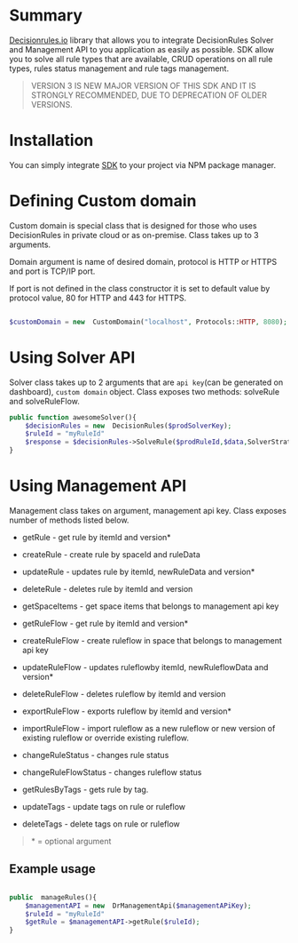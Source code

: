 
# Summary

[Decisionrules.io](https://decisionrules.io/) library that allows you to integrate DecisionRules Solver and Management API to you application as easily as possible. SDK allow you to solve all rule types that are available, CRUD operations on all rule types, rules status management and rule tags management.

> VERSION 3 IS NEW MAJOR VERSION OF THIS SDK AND IT IS STRONGLY RECOMMENDED, DUE TO DEPRECATION OF OLDER VERSIONS.

  

# Installation

You can simply integrate [SDK](https://packagist.org/packages/decisionrules/decisionrules-php#dev-main) to your project via NPM package manager.

# Defining Custom domain

Custom domain is special class that is designed for those who uses DecisionRules in private cloud or as on-premise. Class takes up to 3 arguments.

  

Domain argument is name of desired domain, protocol is HTTP or HTTPS and port is TCP/IP port.

If port is not defined in the class constructor it is set to default value by protocol value, 80 for HTTP and 443 for HTTPS.

```php

$customDomain = new  CustomDomain("localhost", Protocols::HTTP, 8080);

```

# Using Solver API

Solver class takes up to 2 arguments that are `api key`(can be generated on dashboard), `custom domain` object. Class exposes two methods: solveRule and solveRuleFlow.

```php
public function awesomeSolver(){
	$decisionRules = new  DecisionRules($prodSolverKey);
	$ruleId = "myRuleId"
	$response = $decisionRules->SolveRule($prodRuleId,$data,SolverStrategy::STANDARD, 1);
}
```

# Using Management API

Management class takes on argument, management api key. Class exposes number of methods listed below.

  

- getRule - get rule by itemId and version*

- createRule - create rule by spaceId and ruleData

- updateRule - updates rule by itemId, newRuleData and version*

- deleteRule - deletes rule by itemId and version

- getSpaceItems - get space items that belongs to management api key

- getRuleFlow - get rule by itemId and version*

- createRuleFlow - create ruleflow in space that belongs to management api key

- updateRuleFlow - updates ruleflowby itemId, newRuleflowData and version*

- deleteRuleFlow - deletes ruleflow by itemId and version

- exportRuleFlow - exports ruleflow by itemId and version*

- importRuleFlow - import ruleflow as a new ruleflow or new version of existing ruleflow or override existing ruleflow.

- changeRuleStatus - changes rule status

- changeRuleFlowStatus - changes ruleflow status

- getRulesByTags - gets rule by tag.

- updateTags - update tags on rule or ruleflow

- deleteTags - delete tags on rule or ruleflow

  

>  \* = optional argument

  

## Example usage

```php

public  manageRules(){
	$managementAPI = new  DrManagementApi($managementAPiKey);
	$ruleId = "myRuleId"
	$getRule = $managementAPI->getRule($ruleId);
}
```